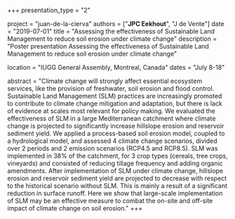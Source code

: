 +++
presentation_type = "2"

project = "juan-de-la-cierva"
authors = ["**JPC Eekhout**", "J de Vente"]
date = "2019-07-01"
title = "Assessing the effectiveness of Sustainable Land Management to reduce soil erosion under climate change"
description = "Poster presentation Assessing the effectiveness of Sustainable Land Management to reduce soil erosion under climate change"

location = "IUGG General Assembly, Montreal, Canada"
dates = "July 8-18"

abstract = "Climate change will strongly affect essential ecosystem services, like the provision of freshwater, soil erosion and flood control. Sustainable Land Management (SLM) practices are increasingly promoted to contribute to climate change mitigation and adaptation, but there is lack of evidence at scales most relevant for policy making. We evaluated the effectiveness of SLM in a large Mediterranean catchment where climate change is projected to significantly increase hillslope erosion and reservoir sediment yield. We applied a process-based soil erosion model, coupled to a hydrological model, and assessed 4 climate change scenarios, divided over 2 periods and 2 emission scenarios  (RCP4.5 and RCP8.5). SLM was implemented in 38% of the catchment, for 3 crop types (cereals, tree crops, vineyards) and consisted of reducing tillage frequency and adding organic amendments. After implementation of SLM under climate change, hillslope erosion and reservoir sediment yield are projected to decrease with respect to the historical scenario without SLM. This is mainly a result of a significant reduction in surface runoff. Here we show that large-scale implementation of SLM may be an effective measure to combat the on-site and off-site impact of climate change on soil erosion."
+++